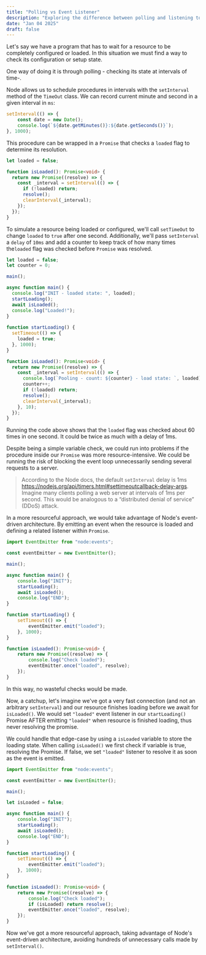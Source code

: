 ```yaml
---
title: "Polling vs Event Listener"
description: "Exploring the difference between polling and listening to events"
date: "Jan 04 2025"
draft: false
---
```

Let's say we have a program that has to wait for a resource to be completely configured or loaded. In this situation we must find a way to check its configuration or setup state. 

One way of doing it is through polling - checking its state at intervals of time-.

Node allows us to schedule procedures in intervals with the `setInterval` method of the `TimeOut` class. We can record current minute and second in a given interval in `ms`:

```ts
setInterval(() => {
    const date = new Date();
    console.log(`${date.getMinutes()}:${date.getSeconds()}`);
}, 1000); 
```

This procedure can be wrapped in a `Promise` that checks a `loaded` flag to determine its resolution.

```ts
let loaded = false;

function isLoaded(): Promise<void> {
  return new Promise((resolve) => {
    const _interval = setInterval(() => {
      if (!loaded) return;
      resolve();
      clearInterval(_interval);
    });
  });
}
```

To simulate a resource being loaded or configured, we'll call `setTimeOut` to change `loaded` to `true` after one second. Additionally, we'll pass `setInterval` a `delay` of `10ms` and add a counter to keep track of how many times the`loaded` flag was checked before `Promise` was resolved.
 
```ts
let loaded = false;
let counter = 0;

main();

async function main() {
  console.log("INIT - loaded state: ", loaded);
  startLoading();
  await isLoaded();
  console.log("Loaded!");
}
  
function startLoading() {
  setTimeout(() => {
    loaded = true;
  }, 1000);
}

function isLoaded(): Promise<void> {
  return new Promise((resolve) => {
    const _interval = setInterval(() => {
      console.log(`Pooling - count: ${counter} - load state: `, loaded);
      counter++;
      if (!loaded) return;
      resolve();
      clearInterval(_interval);
    }, 10);
  });
}
```

Running the code above shows that the `loaded` flag was checked about 60 times in one second. It could be twice as much with a delay of 1ms. 

Despite being a simple variable check, we could run into problems if the procedure inside our `Promise` was more resource-intensive. We could be running the risk of blocking the event loop unnecessarily sending several requests to a server.

>According to the Node docs, the default `setInterval` delay is 1ms https://nodejs.org/api/timers.html#settimeoutcallback-delay-args. Imagine many clients polling a web server at intervals of 1ms per second. This would be analogous to a “distributed denial of service” (DDoS) attack.

In a more resourceful approach, we would take advantage of Node's event-driven architecture. By emitting an event when the resource is loaded and defining a related listener within `Promise`.

```ts
import EventEmitter from "node:events";

const eventEmitter = new EventEmitter();

main();

async function main() {
    console.log("INIT");
    startLoading();
    await isLoaded();
    console.log("END");
}

function startLoading() {
    setTimeout(() => {
        eventEmitter.emit("loaded");
    }, 1000);
}

function isLoaded(): Promise<void> {
    return new Promise((resolve) => {
        console.log("Check loaded");
        eventEmitter.once("loaded", resolve);
    });
}
```

In this way, no wasteful checks would be made.

Now, a catchup, let's imagine we've got a very fast connection (and not an arbitrary `setInterval`) and our resource finishes loading before we await for `isLoaded()`. We would set `"loaded"` event listener in our `startLoading()` Promise AFTER emitting `"loaded"` when resource is finished loading, thus never resolving the promise.

We could handle that edge-case by using a `isLoaded` variable to store the loading state. When calling `isLoaded()` we first check if variable is true, resolving the Promise. If false, we set `"loaded"` listener to resolve it as soon as the event is emitted.  

```ts
import EventEmitter from "node:events";

const eventEmitter = new EventEmitter();

main();

let isLoaded = false;

async function main() {
    console.log("INIT");
    startLoading();
    await isLoaded();
    console.log("END");
}

function startLoading() {
    setTimeout(() => {
        eventEmitter.emit("loaded");
    }, 1000);
}

function isLoaded(): Promise<void> {
    return new Promise((resolve) => {
        console.log("Check loaded");
        if (isLoaded) return resolve();
        eventEmitter.once("loaded", resolve);
    });
}
```

Now we've got a more resourceful approach, taking advantage of Node's event-driven architecture, avoiding hundreds of unnecessary calls made by `setInterval()`.